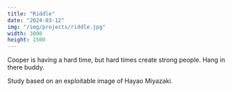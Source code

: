 ```yaml
---
title: "Riddle"
date: "2024-03-12"
img: "/img/projects/riddle.jpg"
width: 3000
height: 1500
---
```


Cooper is having a hard time, but hard times create strong people. Hang in there buddy.

Study based on an exploitable image of Hayao Miyazaki.
